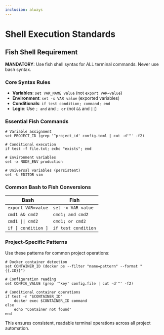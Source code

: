 ```yaml
---
inclusion: always
---
```


# Shell Execution Standards

## Fish Shell Requirement

**MANDATORY**: Use fish shell syntax for ALL terminal commands. Never use bash syntax.

### Core Syntax Rules

- **Variables**: `set VAR_NAME value` (not `export VAR=value`)
- **Environment**: `set -x VAR value` (exported variables)
- **Conditionals**: `if test condition; command; end`
- **Logic**: Use `; and` and `; or` (not `&&` and `||`)

### Essential Fish Commands

```fish
# Variable assignment
set PROJECT_ID (grep '^project_id' config.toml | cut -d'"' -f2)

# Conditional execution
if test -f file.txt; echo "exists"; end

# Environment variables
set -x NODE_ENV production

# Universal variables (persistent)
set -U EDITOR vim
```

### Common Bash to Fish Conversions

| Bash | Fish |
|------|------|
| `export VAR=value` | `set -x VAR value` |
| `cmd1 && cmd2` | `cmd1; and cmd2` |
| `cmd1 \|\| cmd2` | `cmd1; or cmd2` |
| `if [ condition ]` | `if test condition` |

### Project-Specific Patterns

Use these patterns for common project operations:

```fish
# Docker container detection
set CONTAINER_ID (docker ps --filter "name=pattern" --format "{{.ID}}")

# Configuration reading
set CONFIG_VALUE (grep '^key' config.file | cut -d'"' -f2)

# Conditional container operations
if test -n "$CONTAINER_ID"
    docker exec $CONTAINER_ID command
else
    echo "Container not found"
end
```

This ensures consistent, readable terminal operations across all project automation.
